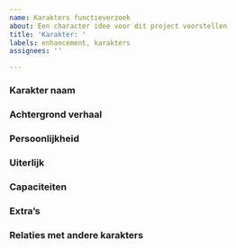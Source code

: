 ```yaml
---
name: Karakters functieverzoek
about: Een character idee voor dit project voorstellen
title: 'Karakter: '
labels: enhancement, karakters
assignees: ''

---
```


### Karakter naam
<!-- Het characters naam.-->

### Achtergrond verhaal
<!-- Een beschrijving van de karakters achtergrond.-->

### Persoonlijkheid
<!-- Een beschrijving van de karakters persoonlijkheid.-->

### Uiterlijk
<!-- Een beschrijving van de karakters uiterlijk met eventuele screenshots.-->

### Capaciteiten
<!-- Een beschrijving van de karakters capiciteiten.-->

### Extra’s
<!-- Een beschrijving van de karakters capiciteiten.-->

### Relaties met andere karakters
<!-- De relaties die dit karakter heeft met andere karakters.-->
